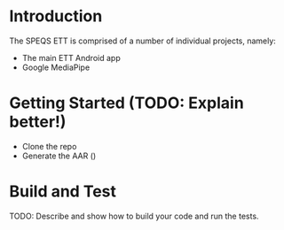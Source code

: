 # Introduction 
The SPEQS ETT is comprised of a number of individual projects, namely:
* The main ETT Android app
* Google MediaPipe

# Getting Started (TODO: Explain better!)
* Clone the repo
* Generate the AAR ()

# Build and Test
TODO: Describe and show how to build your code and run the tests. 